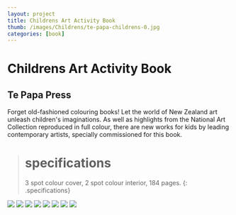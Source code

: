 ```yaml
---
layout: project
title: Childrens Art Activity Book
thumb: /images/Childrens/te-papa-childrens-0.jpg
categories: [book]
---
```


# Childrens Art Activity Book

## Te Papa Press

Forget old-fashioned colouring books! Let the world of New Zealand art unleash children's imaginations.  As well as highlights from the National Art Collection reproduced in full colour, there are new works for kids by leading contemporary artists, specially commissioned for this book. 

> # specifications
> 3 spot colour cover, 2 spot colour interior, 184 pages.
{: .specifications}

![](/images/Childrens/te-papa-childrens-1.jpg)
![](/images/Childrens/te-papa-childrens-2.jpg)
![](/images/Childrens/te-papa-childrens-3.jpg)
![](/images/Childrens/te-papa-childrens-4.jpg)
![](/images/Childrens/te-papa-childrens-5.jpg)
![](/images/Childrens/te-papa-childrens-6.jpg)
![](/images/Childrens/te-papa-childrens-7.jpg)
![](/images/Childrens/te-papa-childrens-8.jpg)

